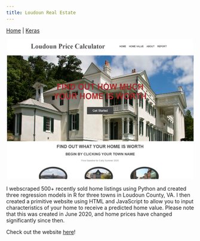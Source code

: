 ```yaml
---
title: Loudoun Real Estate
---
```


[Home](../index.md) | [Keras](/keras/index.md)

<p align="center">
<img src="/images/loudounWebsite.png" width="500" />
</p>

I webscraped 500+ recently sold home listings using Python and created three regression models in R for three towns in Loudoun County, VA. I then created a primitive website using HTML and JavaScript to allow you to input characteristics of your home to receive a predicted home value. Please note that this was created in June 2020, and home prices have changed significantly since then.

Check out the website [here](https://dte324.github.io/Loudoun-Real-Estate/index.html)!


